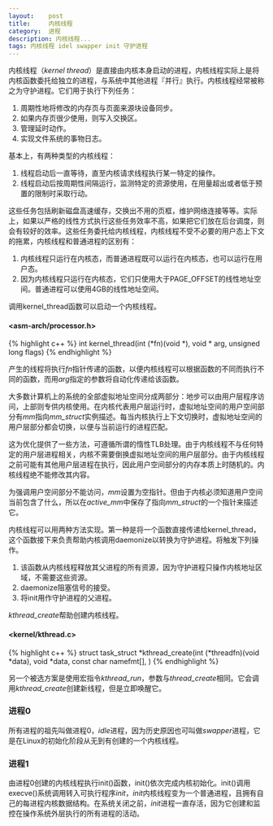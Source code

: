 ```yaml
---
layout:    post
title:     内核线程
category:  进程
description: 内核线程...
tags: 内核线程 idel swapper init 守护进程
---
```

内核线程（*kernel thread*）是直接由内核本身启动的进程，内核线程实际上是将内核函数委托给独立的进程，与系统中其他进程『并行』执行。内核线程经常被称之为守护进程。它们用于执行下列任务：

1. 周期性地将修改的内存页与页面来源块设备同步。
2. 如果内存页很少使用，则写入交换区。
3. 管理延时动作。
4. 实现文件系统的事物日志。

基本上，有两种类型的内核线程：

1. 线程启动后一直等待，直至内核请求线程执行某一特定的操作。
2. 线程启动后按周期性间隔运行，监测特定的资源使用，在用量超出或者低于预置的限制时采取行动。

这些任务包括刷新磁盘高速缓存，交换出不用的页框，维护网络连接等等。实际上，如果以严格的线性方式执行这些任务效率不高，如果把它们放在后台调度，则会有较好的效率。这些任务委托给内核线程，内核线程不受不必要的用户态上下文的拖累，内核线程和普通进程的区别有：

1. 内核线程只运行在内核态，而普通进程既可以运行在内核态，也可以运行在用户态。
2. 因为内核线程只运行在内核态，它们只使用大于PAGE_OFFSET的线性地址空间。普通进程可以使用4GB的线性地址空间。

调用kernel_thread函数可以启动一个内核线程。

#### <asm-arch/processor.h> ####
{% highlight c++ %}
int kernel_thread(int (*fn)(void *), void * arg,
                  unsigned long flags)
{% endhighlight %}

产生的线程将执行*fn*指针传递的函数，以便内核线程可以根据函数的不同而执行不同的函数，而用*arg*指定的参数将自动化传递给该函数。

大多数计算机上的系统的全部虚拟地址空间分成两部分：地步可以由用户层程序访问，上部则专供内核使用。在内核代表用户层运行时，虚拟地址空间的用户空间部分有*mm*指向*mm_struct*实例描述。每当内核执行上下文切换时，虚拟地址空间的用户层部分都会切换，以便与当前运行的进程匹配。

这为优化提供了一些方法，可遵循所谓的惰性TLB处理。由于内核线程不与任何特定的用户层进程相关，内核不需要倒换虚拟地址空间的用户层部分。由于内核线程之前可能有其他用户层进程在执行，因此用户空间部分的内存本质上时随机的。内核线程绝不能修改其内容。

为强调用户空间部分不能访问，*mm*设置为空指针。但由于内核必须知道用户空间当前包含了什么，所以在*active_mm*中保存了指向*mm_struct*的一个指针来描述它。

内核线程可以用两种方法实现。第一种是将一个函数直接传递给kernel_thread，这个函数接下来负责帮助内核调用daemonize以转换为守护进程。将触发下列操作。

1. 该函数从内核线程释放其父进程的所有资源，因为守护进程只操作内核地址区域，不需要这些资源。
2. daemonize阻塞信号的接受。
3. 将init用作守护进程的父进程。

*kthread_create*帮助创建内核线程。

#### <kernel/kthread.c> ####

{% highlight c++ %}
struct task_struct *kthread_create(int (*threadfn)(void *data),
                                   void *data,
                                   const char namefmt[],
)
{% endhighlight %}

另一个被选方案是使用宏指令*kthread_run*，参数与*thread_create*相同。它会调用*kthread_create*创建新线程，但是立即唤醒它。

### 进程0 ###

所有进程的祖先叫做进程0，*idle*进程，因为历史原因也可叫做*swapper*进程，它是在Linux的初始化阶段从无到有创建的一个内核线程。

### 进程1 ###

由进程0创建的内核线程执行init()函数，init()依次完成内核初始化。init()调用execve()系统调用转入可执行程序*init*，*init*内核线程变为一个普通进程，且拥有自己的每进程内核数据结构。在系统关闭之前，*init*进程一直存活，因为它创建和监控在操作系统外层执行的所有进程的活动。
